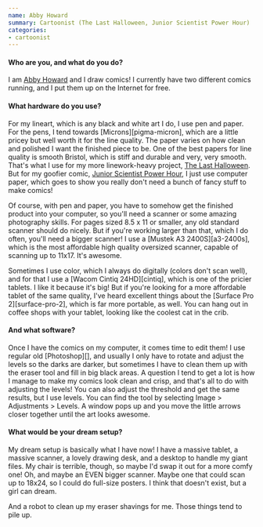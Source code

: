 ```yaml
---
name: Abby Howard
summary: Cartoonist (The Last Halloween, Junior Scientist Power Hour)
categories:
- cartoonist
---
```


#### Who are you, and what do you do?

I am [Abby Howard](http://abby-howard.tumblr.com/ "Abby's Tumblr site.") and I draw comics! I currently have two different comics running, and I put them up on the Internet for free.

#### What hardware do you use?

For my lineart, which is any black and white art I do, I use pen and paper. For the pens, I tend towards [Microns][pigma-micron], which are a little pricey but well worth it for the line quality. The paper varies on how clean and polished I want the finished piece to be. One of the best papers for line quality is smooth Bristol, which is stiff and durable and very, very smooth. That's what I use for my more linework-heavy project, [The Last Halloween](http://www.last-halloween.com/ "The Last Halloween comic."). But for my goofier comic, [Junior Scientist Power Hour](http://www.jspowerhour.com/ "The Junior Scientist Power Hour comic."), I just use computer paper, which goes to show you really don't need a bunch of fancy stuff to make comics!

Of course, with pen and paper, you have to somehow get the finished product into your computer, so you'll need a scanner or some amazing photography skills. For pages sized 8.5 x 11 or smaller, any old standard scanner should do nicely. But if you're working larger than that, which I do often, you'll need a bigger scanner! I use a [Mustek A3 2400S][a3-2400s], which is the most affordable high quality oversized scanner, capable of scanning up to 11x17. It's awesome.

Sometimes I use color, which I always do digitally (colors don't scan well), and for that I use a [Wacom Cintiq 24HD][cintiq], which is one of the pricier tablets. I like it because it's big! But if you're looking for a more affordable tablet of the same quality, I've heard excellent things about the [Surface Pro 2][surface-pro-2], which is far more portable, as well. You can hang out in coffee shops with your tablet, looking like the coolest cat in the crib.

#### And what software?

Once I have the comics on my computer, it comes time to edit them! I use regular old [Photoshop][], and usually I only have to rotate and adjust the levels so the darks are darker, but sometimes I have to clean them up with the eraser tool and fill in big black areas. A question I tend to get a lot is how I manage to make my comics look clean and crisp, and that's all to do with adjusting the levels! You can also adjust the threshold and get the same results, but I use levels. You can find the tool by selecting Image > Adjustments > Levels. A window pops up and you move the little arrows closer together until the art looks awesome.

#### What would be your dream setup?

My dream setup is basically what I have now! I have a massive tablet, a massive scanner, a lovely drawing desk, and a desktop to handle my giant files. My chair is terrible, though, so maybe I'd swap it out for a more comfy one! Oh, and maybe an EVEN bigger scanner. Maybe one that could scan up to 18x24, so I could do full-size posters. I think that doesn't exist, but a girl can dream.

And a robot to clean up my eraser shavings for me. Those things tend to pile up.